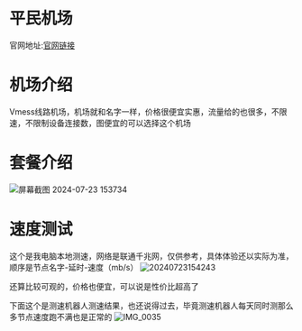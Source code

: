 # 平民机场
官网地址:[官网链接](https://平民机场.com/)

# 机场介绍
Vmess线路机场，机场就和名字一样，价格很便宜实惠，流量给的也很多，不限速，不限制设备连接数，图便宜的可以选择这个机场

# 套餐介绍
![屏幕截图 2024-07-23 153734](https://github.com/user-attachments/assets/6daf3769-b76a-46bb-9e21-acacbcc5ae22)

# 速度测试
这个是我电脑本地测速，网络是联通千兆网，仅供参考，具体体验还以实际为准，顺序是节点名字-延时-速度（mb/s）
![20240723154243](https://github.com/user-attachments/assets/d973d2ef-e737-49d9-a207-14c2471d3278)

还算比较可观的，价格也便宜，可以说是性价比超高了

下面这个是测速机器人测速结果，也还说得过去，毕竟测速机器人每天同时测那么多节点速度跑不满也是正常的
![IMG_0035](https://github.com/user-attachments/assets/1ce0b079-6b24-41dd-ac6c-1d16f37e4698)


